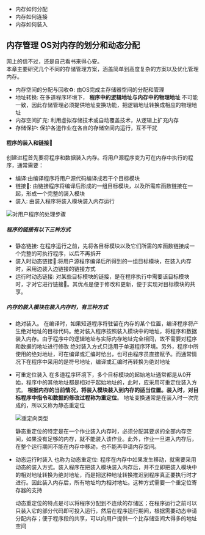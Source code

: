 * 内存如何分配
* 内存如何连接
* 内存如何装入


## 内存管理 OS对内存的划分和动态分配
网上的信不过，还是自己看书来得心安。<br>
本章主要研究几个不同的存储管理方案，涵盖简单到高度复杂的方案以及优化管理内存。<br>
* 内存空间的分配与回收♻️: 由OS完成主存储器空间的分配和管理
* 地址转换: 在多道程序环境下， **程序中的逻辑地址与内存中的物理地址** 不可能一致，因此存储管理必须提供地址变换功能，把逻辑地址转换成相应的物理地址
* 内存空间扩充: 利用虚拟存储技术或自动覆盖技术，从逻辑上扩充内存
* 存储保护: 保护各道作业在各自的存储空间内运行，互不干扰

#### 程序的装入和链接🔗
创建进程首先要将程序和数据装入内存。将用户源程序变为可在内存中执行的程序，通常需要：
* 编译:由编译程序将用户源代码编译成若干个目标模块
* 链接🔗: 由链接程序将编译后形成的一组目标模块，以及所需库函数链接在一起，形成一个完整的装入模块
* 装入: 由装入程序将装入模块装入内存运行

![对用户程序的处理步骤](./img/program_source.png)

##### 程序的链接有以下三种方式
* 静态链接: 在程序运行之前，先将各目标模块以及它们所需的库函数链接成一个完整的可执行程序，以后不再拆开
* 装入时动态链接🔗:将用户源程序编译后所得到的一组目标模块，在装入内存时，采用边装入边链接的链接方式
* 运行时动态链接: 对某些目标模块的链接，是在程序执行中需要该目标模块时，才对它进行链接🔗。其优点是便于修改和更新，便于实现对目标模块的共享。
##### 内存的装入模块在装入内存时，有三种方式

  * 绝对装入。
    在编译时，如果知道程序将驻留在内存的某个位置，编译程序将产生绝对地址的目标代码。绝对装入程序按照装入模块中的地址，将程序和数据装入内存。由于程序中的逻辑地址与实际内存地址完全相同，故不需要对程序和数据的地址进行修改
    绝对装入方式只适用于单道程序环境。另外，程序中所使用的绝对地址，可在编译或汇编时给出，也可由程序员直接赋予。而通常情况下在程序中采用的是符号地址，编译或汇编时再转换为绝对地址

  * 可重定位装入
    在多道程序环境下，多个目标模块的起始地址通常都是从0开始，程序中的其他地址都是相对于起始地址的，此时，应采用可重定位装入方式。 **根据内存的当前情况，将装入模块装入到内存的适当位置。装入时，对目标程序中指令和数据的修改过程称为重定位**。 地址变换通常是在装入时一次完成的，所以又称为静态重定位

    ![重定向类型](./img/redirect_addr.png "重定向类型")

    静态重定位的特定是在一个作业装入内存时，必须分配其要求的全部内存空间，如果没有足够的内存，就不能装入该作业。此外，作业一旦进入内存后，在整个运行期间不能在内存中移动，也不能再申请内存空间。<br>

  * 动态运行时装入
    也称为动态重定位: 程序在内存中如果发生移动，就需要采用动态的装入方式。装入程序在把装入模块装入内存后，并不立即把装入模块中的相对地址转换为绝对地址，而是把这种地址转换推迟到程序真正要执行时才进行。因此装入内存后，所有地址均为相对地址。这种方式需要一个重定位寄存器的支持

    动态重定位的特点是可以将程序分配到不连续的存储区；在程序运行之前可以只装入它的部分代码即可投入运行，然后在程序运行期间，根据需要动态申请分配内存；便于程序段的共享，可以向用户提供一个比存储空间大得多的地址空间<br>
